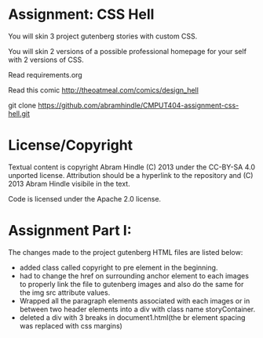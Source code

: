 Assignment: CSS Hell
====================

You will skin 3 project gutenberg stories with custom CSS.

You will skin 2 versions of a possible professional homepage for your
self with 2 versions of CSS.

Read requirements.org

Read this comic http://theoatmeal.com/comics/design_hell

git clone https://github.com/abramhindle/CMPUT404-assignment-css-hell.git

License/Copyright
=================

Textual content is copyright Abram Hindle (C) 2013 under the CC-BY-SA
4.0 unported license. Attribution should be a hyperlink to the
repository and (C) 2013 Abram Hindle visibile in the text.

Code is licensed under the Apache 2.0 license.

Assignment Part I:
==================

The changes made to the project gutenberg HTML files are listed below:
- added class called copyright to pre element in the beginning.
- had to change the href on surrounding anchor element to each images to
properly link the file to gutenberg images and also do the same for the 
img src attribute values.
- Wrapped all the paragraph elements associated with each images or in
 between two header elements into a div with class name storyContainer.
- deleted a div with 3 breaks in document1.html(the br element spacing was replaced with css margins)
